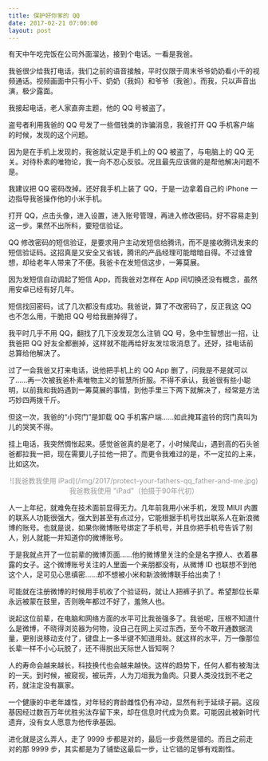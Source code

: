 ```yaml
---
title: 保护好你爹的 QQ
date: 2017-02-21 07:00:00
layout: post
---
```


有天中午吃完饭在公司外面溜达，接到个电话。一看是我爸。

我爸很少给我打电话，我们之前的语音接触，平时仅限于周末爷爷奶奶看小千的视频通话。视频画面中只有小千、奶奶（我妈）和爷爷（我爸）。而我，只以声音出演，极少露面。

我接起电话，老人家直奔主题，他的 QQ 号被盗了。

盗号者利用我爸的 QQ 号发了一些借钱类的诈骗消息，我爸打开 QQ 手机客户端的时候，发现的这个问题。

因为是在手机上发现的，我爸就认定是手机上的 QQ 被盗了，与电脑上的 QQ 无关。对待朴素的唯物论，我一向不忍心反驳。况且最先应该做的是帮他解决问题不是。

我建议把 QQ 密码改掉。还好我手机上装了 QQ，于是一边拿着自己的 iPhone 一边指导我爸操作他的小米手机。

打开 QQ，点击头像，进入设置，进入账号管理，再进入修改密码。好不容易走到这一步。果然不出所料，要短信验证。

QQ 修改密码的短信验证，是要求用户主动发短信给腾讯，而不是接收腾讯发来的短信验证码。这招真是又安全又省钱，腾讯的产品经理可能暗暗自得。不过谁曾想，却给老年人带来了不便。我爸卡在发短信这步，一筹莫展。

因为发短信自动调起了短信 App，而我爸对怎样在 App 间切换还没有概念，虽然用安卓已经有好几年。

短信找回密码，试了几次都没有成功。我爸说，算了不改密码了，反正我这 QQ 也不怎么用，干脆把 QQ 号给我删掉得了。

我平时几乎不用 QQ，翻找了几下没发现怎么注销 QQ 号，急中生智想出一招，让我爸把 QQ 好友全都删掉，这样就不能再给好友发垃圾消息了。还好，挂电话前总算给他解决了。

过了一会我爸又打来电话，说他把手机上的 QQ App 删了，问我是不是就可以了……再一次被我爸朴素唯物主义的智慧所折服。不得不承认，我爸很有些小聪明，以前我和我妈遇到一筹莫展的事情，到他手里三下两下就解决了，经常是方法巧妙四两拨千斤。

但这一次，我爸的“小窍门”是卸载 QQ 手机客户端……如此掩耳盗铃的窍门真叫为儿的哭笑不得。

挂上电话，我突然惆怅起来。感觉爸爸真的是老了，小时候爬山，遇到高的石头爸爸都拉我一把，现在需要儿子拉他一把了。而更令我难过的是，不一定拉的上来，比如这次。

<div style="text-align:center;color:#999">
![我爸教我使用 iPad](/img/2017/protect-your-fathers-qq_father-and-me.jpg)
我爸教我使用 "iPad"（拍摄于90年代初）
</div>

人一上年纪，就难免在技术面前显得无力。几年前我用小米手机，发现 MIUI 内置的联系人功能很强大，强大到甚至有点过分，它能根据手机号找出联系人在新浪微博的账号。也就是说，如果你微博账号绑定了手机号，并且你把手机号告诉了别人，别人就能一并知道你的微博账号。

于是我就点开了一位前辈的微博页面……他的微博里关注的全是名字撩人、衣着暴露的女子。这个微博账号关注的人里面一个亲朋都没有，从微博 ID 也联想不到他这个人，足可见心思缜密……却不想被小米和新浪微博联手给出卖了！

可能就在注册微博的时候用手机收了个验证码，就让人把裤子扒了。希望那位长辈永远被蒙在鼓里，否则晚年都过不好了，羞煞人也。

说起这位前辈，在电脑和网络方面的水平可比我爸强多了。我爸呢，压根不知道什么是微博，不晓得浏览器为何物，没自己在网上买过东西，至今不敢开通数据流量，更别说移动支付了，键盘上一多半键不知道用处。就这样的水平，万一像那位长辈一样不小心玩脱了，还不得脱出天际世人皆知啊？

人的寿命会越来越长，科技换代也会越来越快。这样的趋势下，任何人都有被淘汰的一天。到时候，被窥视，被玩弄，人为刀俎我为鱼肉。只要人类没找到不老之药，就注定没有赢家。

一个健康的中老年雄性，对年轻的育龄雌性仍有冲动，显然有利于延续子嗣。这段基因经过数百万年优胜劣汰存留下来，却在信息时代成为负累。可能因此被新时代遗弃，没有女人愿意为他传承基因。

进化就是这么弄人，走了 9999 步都是对的，最后一步竟然是错的。而且之前走对的那 9999 步，其实都是为了铺垫这最后一步，让它错的足够有戏剧性。